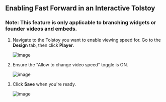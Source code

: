 ## Enabling Fast Forward in an Interactive Tolstoy

### Note: This feature is only applicable to branching widgets or founder videos and embeds.

1. Navigate to the Tolstoy you want to enable viewing speed for. Go to the **Design** tab, then click **Player**.

   ![image](https://github.com/user-attachments/assets/5220b90c-455c-46a7-9746-8c0591b3e138)

2. Ensure the "Allow to change video speed" toggle is ON.

   ![image](https://github.com/user-attachments/assets/1bad2c68-9191-4df0-8052-0f1941a26a1b)

3. Click **Save** when you're ready.

   ![image](https://github.com/user-attachments/assets/5369beb1-7ee0-4693-9dc9-a4ff3f4455c5)

